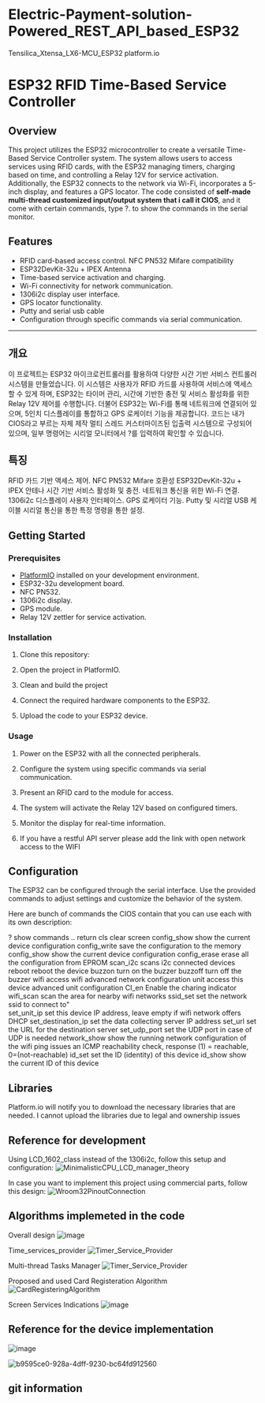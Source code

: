 # Electric-Payment-solution-Powered_REST_API_based_ESP32
 Tensilica_Xtensa_LX6-MCU_ESP32 platform.io

# ESP32 RFID Time-Based Service Controller

## Overview

This project utilizes the ESP32 microcontroller to create a versatile Time-Based Service Controller system. The system allows users to access services using RFID cards, with the ESP32 managing timers, charging based on time, and controlling a Relay 12V for service activation. Additionally, the ESP32 connects to the network via Wi-Fi, incorporates a 5-inch display, and features a GPS locator.
The code consisted of **self-made multi-thread customized input/output system that i call it CIOS**, and it come with certain commands, type ?. to show the commands in the serial monitor.

## Features

- RFID card-based access control. NFC PN532 Mifare compatibility
- ESP32DevKit-32u + IPEX Antenna
- Time-based service activation and charging.
- Wi-Fi connectivity for network communication.
- 1306i2c display user interface.
- GPS locator functionality.
- Putty and serial usb cable
- Configuration through specific commands via serial communication.

--------------------------------------------------------------------

## 개요
이 프로젝트는 ESP32 마이크로컨트롤러를 활용하여 다양한 시간 기반 서비스 컨트롤러 시스템을 만들었습니다. 이 시스템은 사용자가 RFID 카드를 사용하여 서비스에 액세스할 수 있게 하며, ESP32는 타이머 관리, 시간에 기반한 충전 및 서비스 활성화를 위한 Relay 12V 제어를 수행합니다. 더불어 ESP32는 Wi-Fi를 통해 네트워크에 연결되어 있으며, 5인치 디스플레이를 통합하고 GPS 로케이터 기능을 제공합니다. 코드는 내가 CIOS라고 부르는 자체 제작 멀티 스레드 커스터마이즈된 입출력 시스템으로 구성되어 있으며, 일부 명령어는 시리얼 모니터에서 ?를 입력하여 확인할 수 있습니다.

## 특징
RFID 카드 기반 액세스 제어. NFC PN532 Mifare 호환성
ESP32DevKit-32u + IPEX 안테나
시간 기반 서비스 활성화 및 충전.
네트워크 통신을 위한 Wi-Fi 연결.
1306i2c 디스플레이 사용자 인터페이스.
GPS 로케이터 기능.
Putty 및 시리얼 USB 케이블
시리얼 통신을 통한 특정 명령을 통한 설정.


## Getting Started

### Prerequisites

- [PlatformIO](https://platformio.org/) installed on your development environment.
- ESP32-32u development board.
- NFC PN532.
- 1306i2c display.
- GPS module.
- Relay 12V zettler for service activation.

### Installation

1. Clone this repository:

2. Open the project in PlatformIO.

4. Clean and build the project

5. Connect the required hardware components to the ESP32.

6. Upload the code to your ESP32 device.

### Usage

1. Power on the ESP32 with all the connected peripherals.

2. Configure the system using specific commands via serial communication.

3. Present an RFID card to the module for access.

4. The system will activate the Relay 12V based on configured timers.

5. Monitor the display for real-time information.

7. If you have a restful API server please add the link with open network access to the WIFI

## Configuration

The ESP32 can be configured through the serial interface. Use the provided commands to adjust settings and customize the behavior of the system.

Here are bunch of commands the CIOS contain that you can use each with its own description:

?                                  show commands
 ..                                 return
 cls                                clear screen
config_show                         show the current device configuration
config_write                        save the configuration to the memory
config_show                         show the current device configuration
config_erase                        erase all the configuration from EPROM
scan_i2c                            scans i2c connected devices
reboot                              reboot the device
buzzon                              turn on the buzzer
buzzoff                             turn off the buzzer
wifi                                access wifi advanced network configuration
unit                                access this device advanced unit configuration
CI_en                               Enable the charing indicator
wifi_scan                           scan the area for nearby wifi networks
ssid_set                            set the network ssid to connect to"      
set_unit_ip                         set this device IP address, leave empty if wifi network offers DHCP
set_destination_ip                  set the data collecting server IP address
set_url                             set the URL for the destination server
set_udp_port                        set the UDP port in case of UDP is needed
network_show                        show the running network configuration of the wifi
ping                                issues an ICMP reachability check, response (1) = reachable, 0=(not-reachable)
id_set                              set the ID (identity) of this device
id_show                             show the current ID of this device

## Libraries

Platform.io will notify you to download the necessary libraries that are needed. I cannot upload the libraries due to legal and ownership issues

## Reference for development

Using LCD_1602_class instead of the 1306i2c, follow this setup and configuration:
![MinimalisticCPU_LCD_manager_theory](https://github.com/zenith85/Electric-Payment-solution_With_Customized_Input_output_system/assets/25374965/1d160887-81a4-495c-a77f-12ea350b0c65)

In case you want to implement this project using commercial parts, follow this design:
![Wroom32PinoutConnection](https://github.com/zenith85/Electric-Payment-solution_With_Customized_Input_output_system/assets/25374965/ab5f7d48-204d-47c1-b108-8beea2178458)

## Algorithms implemeted in the code

Overall design
![image](https://github.com/zenith85/Electric-Payment-solution_With_Customized_Input_output_system/assets/25374965/730ca4bf-cee7-4d82-bf7f-3ae82ff26ed3)

Time_services_provider
![Timer_Service_Provider](https://github.com/zenith85/Electric-Payment-solution_With_Customized_Input_output_system/assets/25374965/b2779e12-dbe6-477e-aeac-75f364e43c5e)

Multi-thread Tasks Manager
![Timer_Service_Provider](https://github.com/zenith85/Electric-Payment-solution_With_Customized_Input_output_system/assets/25374965/4d1ca719-436a-4868-a2f4-5f853ea4e447)

Proposed and used Card Registeration Algorithm
![CardRegisteringAlgorithm](https://github.com/zenith85/Electric-Payment-solution_With_Customized_Input_output_system/assets/25374965/a5f01dec-b264-48f8-b41d-85578727c91b)

Screen Services Indications
![image](https://github.com/zenith85/Electric-Payment-solution_With_Customized_Input_output_system/assets/25374965/1088e524-972d-46fe-9a94-38c70cc0eee7)

## Reference for the device implementation

![image](https://github.com/zenith85/Electric-Payment-solution_With_Customized_Input_output_system/assets/25374965/46b306b1-fd8c-45d8-a562-1669ac120cc1)

![b9595ce0-928a-4dff-9230-bc64fd912560](https://github.com/zenith85/Electric-Payment-solution_With_Customized_Input_output_system/assets/25374965/ec3a0dd9-2832-464d-827a-1e0a9ea18ad5)

## git information

